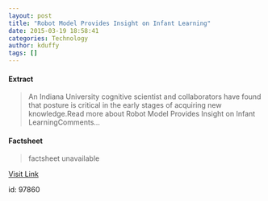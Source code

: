 ```yaml
---
layout: post
title: "Robot Model Provides Insight on Infant Learning"
date: 2015-03-19 18:58:41
categories: Technology
author: kduffy
tags: []
---
```



#### Extract
>An Indiana University cognitive scientist and collaborators have found that posture is critical in the early stages of acquiring new knowledge.Read more about Robot Model Provides Insight on Infant LearningComments...

#### Factsheet
>factsheet unavailable

[Visit Link](http://www.pddnet.com/news/2015/03/robot-model-provides-insight-infant-learning)

id:   97860
